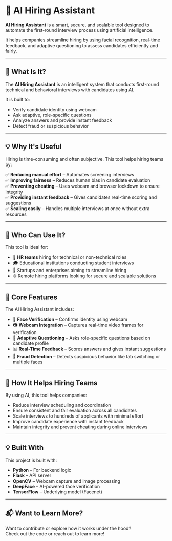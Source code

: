 # 🧠 AI Hiring Assistant

**AI Hiring Assistant** is a smart, secure, and scalable tool designed to automate the first-round interview process using artificial intelligence.

It helps companies streamline hiring by using facial recognition, real-time feedback, and adaptive questioning to assess candidates efficiently and fairly.

---

## 🎯 What Is It?

The **AI Hiring Assistant** is an intelligent system that conducts first-round technical and behavioral interviews with candidates using AI.

It is built to:
- Verify candidate identity using webcam
- Ask adaptive, role-specific questions
- Analyze answers and provide instant feedback
- Detect fraud or suspicious behavior

---

## 💡 Why It's Useful

Hiring is time-consuming and often subjective. This tool helps hiring teams by:

✅ **Reducing manual effort** – Automates screening interviews  
✅ **Improving fairness** – Reduces human bias in candidate evaluation  
✅ **Preventing cheating** – Uses webcam and browser lockdown to ensure integrity  
✅ **Providing instant feedback** – Gives candidates real-time scoring and suggestions  
✅ **Scaling easily** – Handles multiple interviews at once without extra resources

---

## 👥 Who Can Use It?

This tool is ideal for:

- 💼 **HR teams** hiring for technical or non-technical roles  
- 🎓 Educational institutions conducting student interviews  
- 🏢 Startups and enterprises aiming to streamline hiring  
- 🌐 Remote hiring platforms looking for secure and scalable solutions

---

## 🧠 Core Features

The AI Hiring Assistant includes:

- 🔐 **Face Verification** – Confirms identity using webcam  
- 📷 **Webcam Integration** – Captures real-time video frames for verification  
- 🤖 **Adaptive Questioning** – Asks role-specific questions based on candidate profile  
- 📊 **Real-Time Feedback** – Scores answers and gives instant suggestions  
- 🚨 **Fraud Detection** – Detects suspicious behavior like tab switching or multiple faces

---

## 🚀 How It Helps Hiring Teams

By using AI, this tool helps companies:

- Reduce interview scheduling and coordination  
- Ensure consistent and fair evaluation across all candidates  
- Scale interviews to hundreds of applicants with minimal effort  
- Improve candidate experience with instant feedback  
- Maintain integrity and prevent cheating during online interviews

---

## 💡 Built With

This project is built with:
- **Python** – For backend logic
- **Flask** – API server
- **OpenCV** – Webcam capture and image processing
- **DeepFace** – AI-powered face verification
- **TensorFlow** – Underlying model (Facenet)

---

## 📬 Want to Learn More?

Want to contribute or explore how it works under the hood?  
Check out the code or reach out to learn more!
